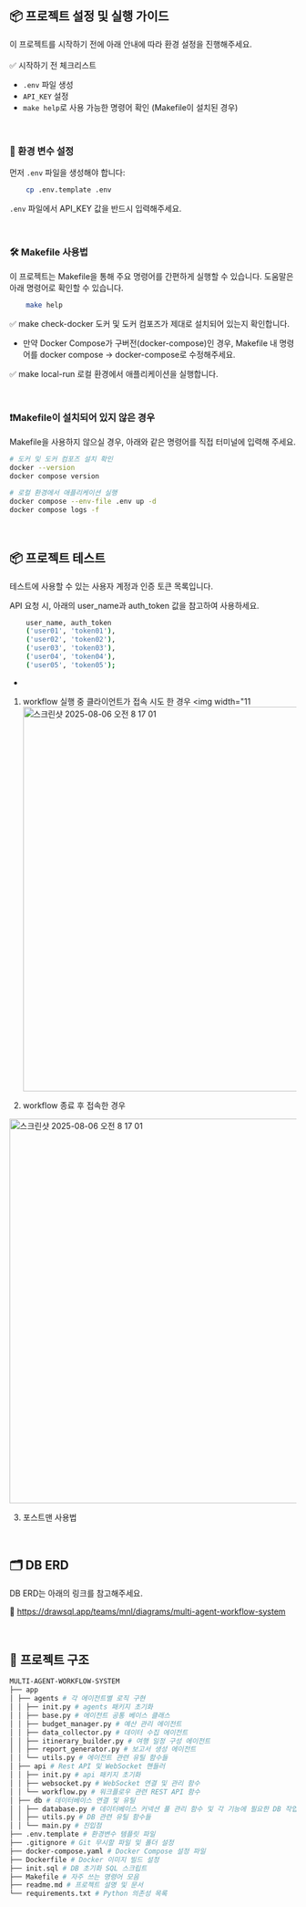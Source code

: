 
## 📦 프로젝트 설정 및 실행 가이드

이 프로젝트를 시작하기 전에 아래 안내에 따라 환경 설정을 진행해주세요. 
<br>
<br>
✅ 시작하기 전 체크리스트
- `.env` 파일 생성
- `API_KEY` 설정
- `make help`로 사용 가능한 명령어 확인 (Makefile이 설치된 경우)
<br>

### 🔧 환경 변수 설정

먼저 `.env` 파일을 생성해야 합니다:

```bash
    cp .env.template .env
```
`.env` 파일에서 API_KEY 값을 반드시 입력해주세요.

<br>

### 🛠️ Makefile 사용법

이 프로젝트는 Makefile을 통해 주요 명령어를 간편하게 실행할 수 있습니다.
도움말은 아래 명령어로 확인할 수 있습니다.
```bash
    make help
```

✅ make check-docker
도커 및 도커 컴포즈가 제대로 설치되어 있는지 확인합니다.

- 만약 Docker Compose가 구버전(docker-compose)인 경우, Makefile 내 명령어를 docker compose → docker-compose로 수정해주세요.

✅ make local-run
로컬 환경에서 애플리케이션을 실행합니다.

<br>

### ❗Makefile이 설치되어 있지 않은 경우  
Makefile을 사용하지 않으실 경우, 아래와 같은 명령어를 직접 터미널에 입력해 주세요.

```bash
# 도커 및 도커 컴포즈 설치 확인
docker --version
docker compose version

# 로컬 환경에서 애플리케이션 실행
docker compose --env-file .env up -d
docker compose logs -f
```
<br>

## 📦 프로젝트 테스트
테스트에 사용할 수 있는 사용자 계정과 인증 토큰 목록입니다.
<br>

API 요청 시, 아래의 user_name과 auth_token 값을 참고하여 사용하세요.<br>

```bash
    user_name, auth_token
    ('user01', 'token01'),
    ('user02', 'token02'),
    ('user03', 'token03'),
    ('user04', 'token04'),
    ('user05', 'token05');

```
* 
1. workflow 실행 중 클라이언트가 접속 시도 한 경우 
<img width="11<img width="1156" height="674" alt="스크린샷 2025-08-06 오전 8 17 01" src="https://github.com/user-attachments/assets/9fa2d5f6-3c4f-4ab1-ae5c-4449fc3b3676" />

2. workflow 종료 후 접속한 경우
<img width="1156" height="674" alt="스크린샷 2025-08-06 오전 8 17 01" src="https://github.com/user-attachments/assets/63ad3471-c3af-4b75-b826-9b150aaa3155" />

3. 포스트맨 사용법

<br>

## 🗂️ DB ERD
DB ERD는 아래의 링크를 참고해주세요.
<br>

🔗 https://drawsql.app/teams/mnl/diagrams/multi-agent-workflow-system

<br>

## 📁 프로젝트 구조
```bash
MULTI-AGENT-WORKFLOW-SYSTEM
├── app
│ ├── agents # 각 에이전트별 로직 구현
│ │ ├── init.py # agents 패키지 초기화
│ │ ├── base.py # 에이전트 공통 베이스 클래스
│ │ ├── budget_manager.py # 예산 관리 에이전트
│ │ ├── data_collector.py # 데이터 수집 에이전트
│ │ ├── itinerary_builder.py # 여행 일정 구성 에이전트
│ │ ├── report_generator.py # 보고서 생성 에이전트
│ │ └── utils.py # 에이전트 관련 유틸 함수들
│ ├── api # Rest API 및 WebSocket 핸들러
│ │ ├── init.py # api 패키지 초기화
│ │ ├── websocket.py # WebSocket 연결 및 관리 함수
│ │ └── workflow.py # 워크플로우 관련 REST API 함수
│ ├── db # 데이터베이스 연결 및 유틸
│ │ ├── database.py # 데이터베이스 커넥션 풀 관리 함수 및 각 기능에 필요한 DB 작업 함수
│ │ ├── utils.py # DB 관련 유틸 함수들
│ │ └── main.py # 진입점
├── .env.template # 환경변수 템플릿 파일
├── .gitignore # Git 무시할 파일 및 폴더 설정
├── docker-compose.yaml # Docker Compose 설정 파일
├── Dockerfile # Docker 이미지 빌드 설정
├── init.sql # DB 초기화 SQL 스크립트
├── Makefile # 자주 쓰는 명령어 모음
├── readme.md # 프로젝트 설명 및 문서
└── requirements.txt # Python 의존성 목록
```
